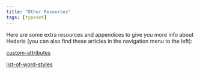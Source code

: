 ```yaml
---
title: "Other Resources"
tags: [typeset]
---
```

 
<html><body><section data-type="chapter" class="hsecchapter" data-hederis-type="hsecchapter" id="intro-resources" data-pi-attrs="id: intro-resources; data-tags: typeset;" role="doc-chapter" data-tags="typeset" data-author-name=" " data-book-title=" " title="Other Resources"><p class="hblkp" data-hederis-type="hblkp" id="p49s8amY2">Here are some extra resources and appendices to give you more info about Hederis (you can also find these articles in the navigation menu to the left): </p><p class="hblkp" data-hederis-type="hblkp" id="pidbXOHag"><a href="{% link _docs/custom-attributes.md %}" class="hspana" data-hederis-type="hspana" id="pHamp8WrH">custom-attributes</a></p><p class="hblkp" data-hederis-type="hblkp" id="pv7GIUOdq"><a href="{% link _docs/list-of-word-styles.md %}" class="hspana" data-hederis-type="hspana" id="p9xejy4Mx">list-of-word-styles</a></p></section></body></html>
